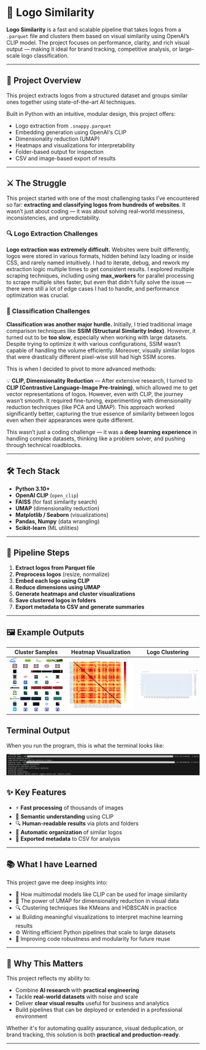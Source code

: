 # 🧠 Logo Similarity
**Logo Similarity** is a fast and scalable pipeline that takes logos from a `.parquet` file and clusters them based on visual similarity using OpenAI’s CLIP model. The project focuses on performance, clarity, and rich visual output — making it ideal for brand tracking, competitive analysis, or large-scale logo classification.

---

## 🚀 Project Overview

This project extracts logos from a structured dataset and groups similar ones together using state-of-the-art AI techniques.

Built in Python with an intuitive, modular design, this project offers:

- Logo extraction from `.snappy.parquet`
- Embedding generation using OpenAI's CLIP
- Dimensionality reduction (UMAP)
- Heatmaps and visualizations for interpretability
- Folder-based output for inspection
- CSV and image-based export of results

---

## ⚔️ The Struggle

This project started with one of the most challenging tasks I’ve encountered so far: **extracting and classifying logos from hundreds of websites**. It wasn’t just about coding — it was about solving real-world messiness, inconsistencies, and unpredictability.

### 🔍 Logo Extraction Challenges

**Logo extraction was extremely difficult.** Websites were built differently, logos were stored in various formats, hidden behind lazy loading or inside CSS, and rarely named intuitively. I had to iterate, debug, and rework my extraction logic multiple times to get consistent results. I explored multiple scraping techniques, including using **max_workers** for parallel processing to scrape multiple sites faster, but even that didn't fully solve the issue — there were still a lot of edge cases I had to handle, and performance optimization was crucial.

### 🧼 Classification Challenges

**Classification was another major hurdle.** Initially, I tried traditional image comparison techniques like **SSIM (Structural Similarity Index)**. However, it turned out to be **too slow**, especially when working with large datasets. Despite trying to optimize it with various configurations, SSIM wasn’t capable of handling the volume efficiently. Moreover, visually similar logos that were drastically different pixel-wise still had high SSIM scores. 

This is when I decided to pivot to more advanced methods:

💡 **CLIP, Dimensionality Reduction** — After extensive research, I turned to **CLIP (Contrastive Language-Image Pre-training)**, which allowed me to get vector representations of logos. However, even with CLIP, the journey wasn’t smooth. It required fine-tuning, experimenting with dimensionality reduction techniques (like PCA and UMAP). This approach worked significantly better, capturing the true essence of similarity between logos even when their appearances were quite different.

This wasn’t just a coding challenge — it was a **deep learning experience** in handling complex datasets, thinking like a problem solver, and pushing through technical roadblocks.

---


## 🛠️ Tech Stack

- **Python 3.10+**
- **OpenAI CLIP** (`open_clip`)
- **FAISS** (for fast similarity search)
- **UMAP** (dimensionality reduction)
- **Matplotlib / Seaborn** (visualizations)
- **Pandas, Numpy** (data wrangling)
- **Scikit-learn** (ML utilities)

---

## 🔄 Pipeline Steps

1. **Extract logos from Parquet file**
2. **Preprocess logos** (resize, normalize)
3. **Embed each logo using CLIP**
4. **Reduce dimensions using UMAP**
5. **Generate heatmaps and cluster visualizations**
6. **Save clustered logos in folders**
7. **Export metadata to CSV and generate summaries**

---

## 🖼️ Example Outputs

| Cluster Samples | Heatmap Visualization | Logo Clustering |
|------------------|-----------------------|-----------------|
| ![clusters](/analysis_results/cluster_samples.png) | ![heatmap](/analysis_results/similarity_heatmap.png) | ![Logo Clustering](./photos_for_git/p4.png) |


## Terminal Output

When you run the program, this is what the terminal looks like:

<img src="./photos_for_git/p5.png" alt="Terminal Output Example" width="1080"/>


## ✨ Key Features

- ⚡ **Fast processing** of thousands of images
- 🧠 **Semantic understanding** using CLIP
- 🔍 **Human-readable results** via plots and folders
- 📁 **Automatic organization** of similar logos
- 💾 **Exported metadata** to CSV for analysis

---

## 📚 What I have Learned

This project gave me deep insights into:

- 🧠 How multimodal models like CLIP can be used for image similarity
- 🧮 The power of UMAP for dimensionality reduction in visual data
- 🔍 Clustering techniques like KMeans and HDBSCAN in practice
- 📊 Building meaningful visualizations to interpret machine learning results
- ⚙️ Writing efficient Python pipelines that scale to large datasets
- 🧹 Improving code robustness and modularity for future reuse

---

## 💼 Why This Matters

This project reflects my ability to:

- Combine **AI research** with **practical engineering**
- Tackle **real-world datasets** with noise and scale
- Deliver **clear visual results** useful for business and analytics
- Build pipelines that can be deployed or extended in a professional environment

Whether it's for automating quality assurance, visual deduplication, or brand tracking, this solution is both **practical and production-ready**.

---
